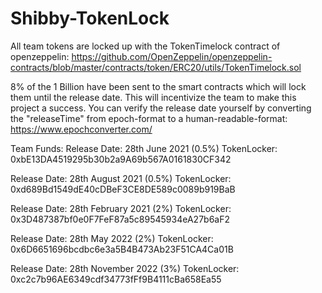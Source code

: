 # Shibby-TokenLock

All team tokens are locked up with the TokenTimelock contract of openzeppelin:
https://github.com/OpenZeppelin/openzeppelin-contracts/blob/master/contracts/token/ERC20/utils/TokenTimelock.sol



8% of the 1 Billion have been sent to the smart contracts which will lock them until the release date. This will incentivize the team to make this project a success.
You can verify the release date yourself by converting the "releaseTime" from epoch-format to a human-readable-format: https://www.epochconverter.com/

Team Funds:
Release Date: 28th June 2021 (0.5%)
TokenLocker: 0xbE13DA4519295b30b2a9A69b567A0161830CF342

Release Date: 28th August 2021 (0.5%)
TokenLocker: 0xd689Bd1549dE40cDBeF3CE8DE589c0089b919BaB

Release Date: 28th February 2021 (2%)
TokenLocker: 0x3D487387bf0e0F7FeF87a5c89545934eA27b6aF2

Release Date: 28th May 2022 (2%)
TokenLocker: 0x6D6651696bcdbc6e3a5B4B473Ab23F51CA4Ca01B

Release Date: 28th November 2022 (3%)
TokenLocker: 0xc2c7b96AE6349cdf34773fFf9B4111cBa658Ea55
